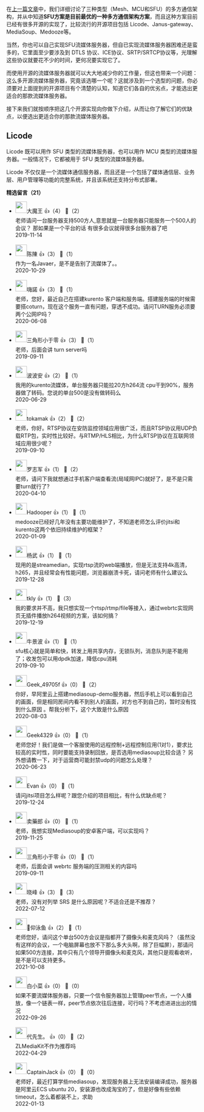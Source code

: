 在[上一篇文章](https://time.geekbang.org/column/article/132863)中，我们详细讨论了三种类型（Mesh、MCU和SFU）的多方通信架构，并从中知道**SFU方案是目前最优的一种多方通信架构方案**，而且这种方案目前已经有很多开源的实现了，比较流行的开源项目包括 Licode、Janus-gateway、MediaSoup、Medooze等。

当然，你也可以自己实现SFU流媒体服务器，但自已实现流媒体服务器困难还是蛮多的，它里面至少要涉及到 DTLS 协议、ICE协议、SRTP/SRTCP协议等，光理解这些协议就要花不少的时间，更何况要实现它了。

而使用开源的流媒体服务器就可以大大地减少你的工作量，但这也带来一个问题：这么多开源流媒体服务器，究竟该选哪一个呢？这就涉及到一个选型的问题，你必须要对上面提到的开源项目有个清楚的认知，知道它们各自的优劣点，才能选出更适合的那款流媒体服务器。

接下来我们就按顺序把这几个开源实现向你做下介绍，从而让你了解它们的优缺点，以便选出更适合你的那款流媒体服务器。

## Licode

Licode 既可以用作 SFU 类型的流媒体服务器，也可以用作 MCU 类型的流媒体服务器。一般情况下，它都被用于 SFU 类型的流媒体服务器。

Licode 不仅仅是一个流媒体通信服务器，而且还是一个包括了媒体通信层、业务层、用户管理等功能的完整系统，并且该系统还支持分布式部署。
<div><strong>精选留言（21）</strong></div><ul>
<li><img src="https://static001.geekbang.org/account/avatar/00/13/f7/88/da243c77.jpg" width="30px"><span>大魔王</span> 👍（4） 💬（2）<div>老师请问一台服务器支持500方人,意思就是一台服务器只能服务一个500人的会议？ 那如果是一个平台的话 有很多会议就得很多台服务器了吧</div>2019-11-14</li><br/><li><img src="https://static001.geekbang.org/account/avatar/00/20/25/b7/43901643.jpg" width="30px"><span>陈陳</span> 👍（3） 💬（1）<div>作为一名Javaer，是不是告别了流媒体了。。</div>2020-10-29</li><br/><li><img src="https://static001.geekbang.org/account/avatar/00/1f/05/18/1371bcf0.jpg" width="30px"><span>嗨諾</span> 👍（3） 💬（1）<div>老师，您好，最近自己在搭建kurento 客户端和服务端。搭建服务端的时候需要搭coturn，现在这个服务一直有问题，穿透不成功。请问TURN服务必须要两个公网IP吗？</div>2020-06-08</li><br/><li><img src="https://static001.geekbang.org/account/avatar/00/0f/a8/7e/c9201b20.jpg" width="30px"><span>三角形小于零</span> 👍（3） 💬（1）<div>老师，后面会讲 turn server吗</div>2019-09-11</li><br/><li><img src="https://static001.geekbang.org/account/avatar/00/0f/ef/a4/8882d172.jpg" width="30px"><span>波波安</span> 👍（2） 💬（1）<div>我用的kurento流媒体，单台服务器只能拉20方h264流 cpu干到90%，服务器做了转码。您说的单台500是没有做转码么</div>2020-06-29</li><br/><li><img src="https://static001.geekbang.org/account/avatar/00/0f/fb/2d/e6548e48.jpg" width="30px"><span>tokamak</span> 👍（2） 💬（2）<div>老师，你好。RTSP协议在安防监控领域应用很广泛，而且RTSP协议用UDP负载RTP包，实时性比较好。与RTMP&#47;HLS相比，为什么RTSP协议在互联网领域应用很少呢？</div>2019-09-10</li><br/><li><img src="https://static001.geekbang.org/account/avatar/00/0f/86/2a/b5e76b33.jpg" width="30px"><span>罗志军</span> 👍（1） 💬（2）<div>老师，请问下我就想通过手机客户端查看流(局域网IPC)就好了，是不是只需要turn就行了?</div>2020-04-10</li><br/><li><img src="https://static001.geekbang.org/account/avatar/00/0f/44/ac/c84fa0c3.jpg" width="30px"><span>Hadooper</span> 👍（1） 💬（1）<div>medooze已经好几年没有主要功能维护了，不知道老师怎么评价jitsi和kurento这两个依旧持续维护的框架？</div>2020-01-09</li><br/><li><img src="https://static001.geekbang.org/account/avatar/00/15/02/0e/9e3b2727.jpg" width="30px"><span>杨武</span> 👍（1） 💬（1）<div>现用的是streamedian，实现rtsp流的web端播放，但是无法支持4k高清，h265，并且经常会有性能问题，浏览器崩溃卡死，请问老师有什么建议么</div>2019-12-28</li><br/><li><img src="http://thirdwx.qlogo.cn/mmopen/vi_32/1hp9kzzuLUVHzmmddIPIO6F0lnSkIJYPcqFK4vmN1HeknaVNicJp7fHx44zP9MHTkiawnDAiaLdCbhmI8ib5LKx2wg/132" width="30px"><span>tkly</span> 👍（1） 💬（3）<div>我的要求并不高，我只想实现一个rtsp&#47;rtmp&#47;file等接入，通过webrtc实现网页无插件播放h264视频的方案，该如何搞？</div>2019-12-19</li><br/><li><img src="https://static001.geekbang.org/account/avatar/00/13/28/34/740c4dbf.jpg" width="30px"><span>牛景波</span> 👍（1） 💬（1）<div>sfu核心就是简单和快，转发上用共享内存，无锁队列，消息队列是不能用了；收发包可以用dpdk加速，降低cpu消耗</div>2019-09-10</li><br/><li><img src="http://thirdwx.qlogo.cn/mmopen/vi_32/jQ9yF7llhib5umrXfRSrBdlfuiaOsicCoQ0LIlSYNzAProUxfCf2V8akU7ibiaQfa8Sqfk9OLKzNgemicDAsM0p9vhyg/132" width="30px"><span>Geek_49705f</span> 👍（0） 💬（2）<div>你好，早阿里云上搭建mediasoup-demo服务器，然后手机上可以看到自己的画面，但是相同房间内看不到别人的画面，对方也不到自己的，暂时没有找到什么原因
。帮我分析下，这个大致是什么原因</div>2020-08-03</li><br/><li><img src="https://static001.geekbang.org/account/avatar/00/1e/f5/97/9a7ee7b3.jpg" width="30px"><span>Geek4329</span> 👍（0） 💬（1）<div>老师您好！我们是做一个客服使用的远程控制+远程控制应用(1对1），要求比较高的实时性，同时要能支持录制回放，是否选用mediasoup比较合适？
另外想请教一下，对于运营商可能封禁udp的问题怎么处理？</div>2020-06-23</li><br/><li><img src="https://static001.geekbang.org/account/avatar/00/11/7f/f8/cae3be26.jpg" width="30px"><span>Evan</span> 👍（0） 💬（1）<div>请问jitsi项目怎么样呢？跟您介绍的项目相比，有什么优缺点呢？</div>2019-12-24</li><br/><li><img src="https://static001.geekbang.org/account/avatar/00/12/cb/d5/fab32cf7.jpg" width="30px"><span>卖藥郎</span> 👍（0） 💬（1）<div>老师，我想实现Mediasoup的安卓客户端，可以实现吗？</div>2019-11-25</li><br/><li><img src="https://static001.geekbang.org/account/avatar/00/0f/a8/7e/c9201b20.jpg" width="30px"><span>三角形小于零</span> 👍（0） 💬（1）<div>老师，后面会讲 webrtc 服务端的压测相关的内容吗</div>2019-09-11</li><br/><li><img src="https://static001.geekbang.org/account/avatar/00/10/54/49/5102a312.jpg" width="30px"><span>晓峰</span> 👍（3） 💬（3）<div>老师，没有对列举 SRS 是什么原因呢？不适合还是不推荐？</div>2022-07-12</li><br/><li><img src="https://static001.geekbang.org/account/avatar/00/10/1b/de/e63da460.jpg" width="30px"><span>仰泳鱼</span> 👍（2） 💬（1）<div>老师您好，请问这个单台500方会议是指都开了摄像头和麦克风吗？（虽然没有这样的会议，一个电脑屏幕也放不下那么多大头啊，除了巨幅屏），那请问如果500方连接，其中只有几个领导开摄像头和麦克风，其他只是观看收听，是不是可以支持更多。</div>2021-10-08</li><br/><li><img src="https://static001.geekbang.org/account/avatar/00/11/9b/dd/6851e7cc.jpg" width="30px"><span>白小菜</span> 👍（0） 💬（0）<div>如果不要流媒体服务器，只要一个信令服务器加上管理peer节点，一个人播放，像一个链表一样，peer节点依次往后连接，可行吗？不考虑进进出出的情况</div>2022-09-26</li><br/><li><img src="https://static001.geekbang.org/account/avatar/00/1e/d0/ce/a81126ea.jpg" width="30px"><span>代先生。</span> 👍（0） 💬（2）<div>ZLMediaKit不作为推荐吗</div>2022-04-29</li><br/><li><img src="https://static001.geekbang.org/account/avatar/00/1c/4d/e8/b94f7438.jpg" width="30px"><span>CaptainJack</span> 👍（0） 💬（0）<div>老师好，最近打算学些mediasoup，发现服务器上无法安装编译成功，服务器是阿里云ECS ubuntu 20，安装源也改成淘宝的了，但是好像有些依赖timeout，怎么着都装不上，求助</div>2022-01-13</li><br/>
</ul>